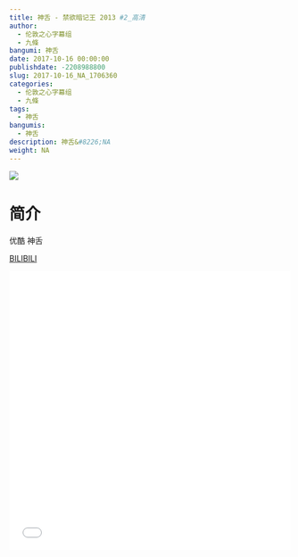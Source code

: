 ```yaml
---
title: 神舌 - 禁欲暗记王 2013 #2_高清
author: 
  - 伦敦之心字幕组
  - 九條
bangumi: 神舌
date: 2017-10-16 00:00:00
publishdate: -2208988800
slug: 2017-10-16_NA_1706360
categories: 
  - 伦敦之心字幕组
  - 九條
tags: 
  - 神舌
bangumis: 
  - 神舌
description: 神舌&#8226;NA
weight: NA
---
```


![](https://i.imgur.com/7U5hnVY.png)

# 简介  
优酷 神舌

  [BILIBILI](https://www.bilibili.com/video/av1706360/)


<div class="vcontainer">  <iframe class='video' src="//www.bilibili.com/blackboard/player.html?aid=1706360" width="100%" height="500" frameborder="0" allowfullscreen="allowfullscreen"></iframe></div>
